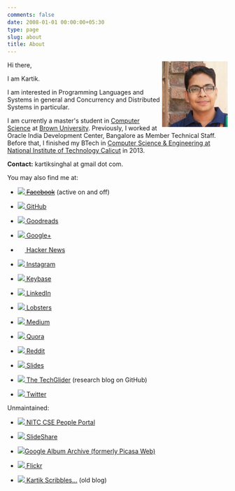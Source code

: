 ```yaml
---
comments: false
date: 2008-01-01 00:00:00+05:30
type: page
slug: about
title: About
---
```


<img style="float: right" width="150" height="150" src="/images/profile-pic.jpg">
Hi there,

I am Kartik.

I am interested in Programming Languages and Systems in general and Concurrency and Distributed Systems in particular.

I am currently a master's student in [Computer Science](https://cs.brown.edu) at [Brown University](https://www.brown.edu/). Previously, I worked at Oracle India Development Center, Bangalore as Member Technical Staff. Before that, I finished my BTech in [Computer Science & Engineering at National Institute of Technology Calicut](http://cse.nitc.ac.in) in 2013.

**Contact:** kartiksinghal at gmail dot com.

You may also find me at:

* ![](https://plus.google.com/_/favicon?domain=facebook.com)[ ~~Facebook~~](https://www.facebook.com/kartiksinghal) (active on and off)

* ![](https://plus.google.com/_/favicon?domain=github.com)[ GitHub](https://github.com/k4rtik)

* ![](https://plus.google.com/_/favicon?domain=goodreads.com)[ Goodreads](https://www.goodreads.com/k4rtik)

* ![](https://plus.google.com/_/favicon?domain=plus.google.com)[ Google+](https://plus.google.com/+KartikSinghal/about)

* <img src="https://news.ycombinator.com/y18.gif" height="16" width="16" />[ Hacker News](https://news.ycombinator.com/user?id=k4rtik)

* ![](https://plus.google.com/_/favicon?domain=instagram.com)[ Instagram](https://instagram.com/k4rtik/)

* ![](https://plus.google.com/_/favicon?domain=keybase.io)[ Keybase](https://keybase.io/k4rtik)

* ![](https://plus.google.com/_/favicon?domain=linkedin.com)[ LinkedIn](https://www.linkedin.com/in/kartiksinghal)

* ![](https://plus.google.com/_/favicon?domain=lobste.rs)[ Lobsters](https://lobste.rs/u/kartik)

* ![](https://plus.google.com/_/favicon?domain=medium.com)[ Medium](https://medium.com/@k4rtik)

* ![](https://plus.google.com/_/favicon?domain=quora.com)[ Quora](https://www.quora.com/Kartik-Singhal)

* ![](https://plus.google.com/_/favicon?domain=reddit.com)[ Reddit](https://www.reddit.com/user/k4rtik)

* ![](https://plus.google.com/_/favicon?domain=slides.com)[ Slides](https://slides.com/k4rtik)

* ![](https://s2.googleusercontent.com/s2/favicons?domain=techglider.github.io)[ The TechGlider](https://techglider.github.io/) (research blog on GitHub)

* ![](https://twitter.com/favicon.ico)[ Twitter](https://twitter.com/k4rtik)

Unmaintained:

* ![](http://cse.nitc.ac.in/favicon.ico)[ NITC CSE People Portal](http://people.cse.nitc.ac.in/kartik)

* ![](https://plus.google.com/_/favicon?domain=slideshare.net)[ SlideShare](http://www.slideshare.net/kartiksinghal)

* ![](https://plus.google.com/_/favicon?domain=google.com)[Google Album Archive (formerly Picasa Web)](https://get.google.com/albumarchive/103572561582880171863)

* ![](https://c2.staticflickr.com/4/3027/2977317669_db9874e4c1.jpg)[ Flickr](https://www.flickr.com/photos/techglider)

* ![](https://plus.google.com/_/favicon?domain=k4rtik.wordpress.com)[ Kartik Scribbles...](http://k4rtik.wordpress.com) (old blog)
